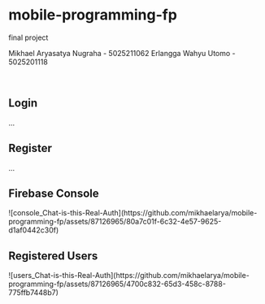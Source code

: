 # mobile-programming-fp
final project

Mikhael Aryasatya Nugraha - 5025211062
Erlangga Wahyu Utomo - 5025201118

<br />

<h2> Login </h2>
...

<br />

<h2> Register </h2>
...

<br />

<h2> Firebase Console </h2>
![console_Chat-is-this-Real-Auth](https://github.com/mikhaelarya/mobile-programming-fp/assets/87126965/80a7c01f-6c32-4e57-9625-d1af0442c30f)


<br />

<h2> Registered Users </h2>
![users_Chat-is-this-Real-Auth](https://github.com/mikhaelarya/mobile-programming-fp/assets/87126965/4700c832-65d3-458c-8788-775ffb7448b7)


<br />
